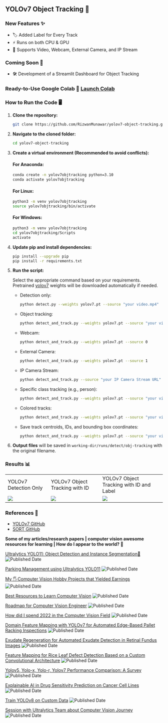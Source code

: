 ## YOLOv7 Object Tracking 🚀

### New Features ✨
- 🏷️ Added Label for Every Track
- ⚡ Runs on both CPU & GPU
- 🎥 Supports Video, Webcam, External Camera, and IP Stream

### Coming Soon 🔄
- 🛠️ Development of a Streamlit Dashboard for Object Tracking

### Ready-to-Use Google Colab 🔗 [Launch Colab](https://colab.research.google.com/drive/1xrB76UQ_LaVaBAxfTi8-a9dIcazmxD5b?usp=sharing)

### How to Run the Code 🖥️
1. **Clone the repository:**
    ```bash
    git clone https://github.com/RizwanMunawar/yolov7-object-tracking.git
    ```
2. **Navigate to the cloned folder:**
    ```bash
    cd yolov7-object-tracking
    ```

3. **Create a virtual environment (Recommended to avoid conflicts):**

    #### For Anaconda:
    ```bash
    conda create -n yolov7objtracking python=3.10
    conda activate yolov7objtracking
    ```

    #### For Linux:
    ```bash
    python3 -m venv yolov7objtracking
    source yolov7objtracking/bin/activate
    ```

    #### For Windows:
    ```bash
    python3 -m venv yolov7objtracking
    cd yolov7objtracking/Scripts
    activate
    ```

4. **Update pip and install dependencies:**
    ```bash
    pip install --upgrade pip
    pip install -r requirements.txt
    ```

5. **Run the script:**

    Select the appropriate command based on your requirements. Pretrained [yolov7](https://github.com/WongKinYiu/yolov7/releases/download/v0.1/yolov7.pt) weights will be downloaded automatically if needed.

    - Detection only:
      ```bash
      python detect.py --weights yolov7.pt --source "your video.mp4"
      ```

    - Object tracking:
      ```bash
      python detect_and_track.py --weights yolov7.pt --source "your video.mp4"
      ```

    - Webcam:
      ```bash
      python detect_and_track.py --weights yolov7.pt --source 0
      ```

    - External Camera:
      ```bash
      python detect_and_track.py --weights yolov7.pt --source 1
      ```

    - IP Camera Stream:
      ```bash
      python detect_and_track.py --source "your IP Camera Stream URL" --device 0
      ```

    - Specific class tracking (e.g., person):
      ```bash
      python detect_and_track.py --weights yolov7.pt --source "your video.mp4" --classes 0
      ```

    - Colored tracks:
      ```bash
      python detect_and_track.py --weights yolov7.pt --source "your video.mp4" --colored-trk
      ```

    - Save track centroids, IDs, and bounding box coordinates:
      ```bash
      python detect_and_track.py --weights yolov7.pt --source "your video.mp4" --save-txt --save-bbox-dim
      ```

6. **Output files** will be saved in `working-dir/runs/detect/obj-tracking` with the original filename.

### Results 📊
<table>
  <tr>
    <td>YOLOv7 Detection Only</td>
    <td>YOLOv7 Object Tracking with ID</td>
    <td>YOLOv7 Object Tracking with ID and Label</td>
  </tr>
  <tr>
    <td><img src="https://user-images.githubusercontent.com/62513924/196107891-bb8124de-99c6-4039-b556-2ade403bd985.png"></td>
    <td><img src="https://user-images.githubusercontent.com/62513924/185798283-0455ce49-4359-4e52-8d69-fd30dd61c5b4.png"></td>
    <td><img src="https://user-images.githubusercontent.com/62513924/191241661-ed5b87eb-5c8c-49bc-8301-531ee86f3b38.png"></td>
  </tr>
</table>

### References 🔗
- [YOLOv7 GitHub](https://github.com/WongKinYiu/yolov7)
- [SORT GitHub](https://github.com/abewley/sort)

**Some of my articles/research papers | computer vision awesome resources for learning | How do I appear to the world? 🚀**

[Ultralytics YOLO11: Object Detection and Instance Segmentation🤯](https://muhammadrizwanmunawar.medium.com/ultralytics-yolo11-object-detection-and-instance-segmentation-88ef0239a811) ![Published Date](https://img.shields.io/badge/published_Date-2024--10--27-brightgreen)

[Parking Management using Ultralytics YOLO11](https://muhammadrizwanmunawar.medium.com/parking-management-using-ultralytics-yolo11-fba4c6bc62bc) ![Published Date](https://img.shields.io/badge/published_Date-2024--11--10-brightgreen)

[My 🖐️Computer Vision Hobby Projects that Yielded Earnings](https://muhammadrizwanmunawar.medium.com/my-️computer-vision-hobby-projects-that-yielded-earnings-7923c9b9eead) ![Published Date](https://img.shields.io/badge/published_Date-2023--09--10-brightgreen)

[Best Resources to Learn Computer Vision](https://muhammadrizwanmunawar.medium.com/best-resources-to-learn-computer-vision-311352ed0833) ![Published Date](https://img.shields.io/badge/published_Date-2023--06--30-brightgreen)

[Roadmap for Computer Vision Engineer](https://medium.com/augmented-startups/roadmap-for-computer-vision-engineer-45167b94518c)  ![Published Date](https://img.shields.io/badge/published_Date-2022--08--07-brightgreen)

[How did I spend 2022 in the Computer Vision Field](https://www.linkedin.com/pulse/how-did-i-spend-2022-computer-vision-field-muhammad-rizwan-munawar) ![Published Date](https://img.shields.io/badge/published_Date-2022--12--20-brightgreen)

[Domain Feature Mapping with YOLOv7 for Automated Edge-Based Pallet Racking Inspections](https://www.mdpi.com/1424-8220/22/18/6927) ![Published Date](https://img.shields.io/badge/published_Date-2022--09--13-brightgreen)

[Exudate Regeneration for Automated Exudate Detection in Retinal Fundus Images](https://ieeexplore.ieee.org/document/9885192) ![Published Date](https://img.shields.io/badge/published_Date-2022--09--12-brightgreen)

[Feature Mapping for Rice Leaf Defect Detection Based on a Custom Convolutional Architecture](https://www.mdpi.com/2304-8158/11/23/3914) ![Published Date](https://img.shields.io/badge/published_Date-2022--12--04-brightgreen)

[Yolov5, Yolo-x, Yolo-r, Yolov7 Performance Comparison: A Survey](https://aircconline.com/csit/papers/vol12/csit121602.pdf)  ![Published Date](https://img.shields.io/badge/published_Date-2022--09--24-brightgreen)

[Explainable AI in Drug Sensitivity Prediction on Cancer Cell Lines](https://ieeexplore.ieee.org/document/9922931)  ![Published Date](https://img.shields.io/badge/published_Date-2022--09--23-brightgreen)

[Train YOLOv8 on Custom Data](https://medium.com/augmented-startups/train-yolov8-on-custom-data-6d28cd348262)  ![Published Date](https://img.shields.io/badge/published_Date-2022--09--23-brightgreen)

[Session with Ultralytics Team about Computer Vision Journey](https://www.ultralytics.com/blog/becoming-a-computer-vision-engineer)  ![Published Date](https://img.shields.io/badge/published_Date-2022--11--15-brightgreen)
